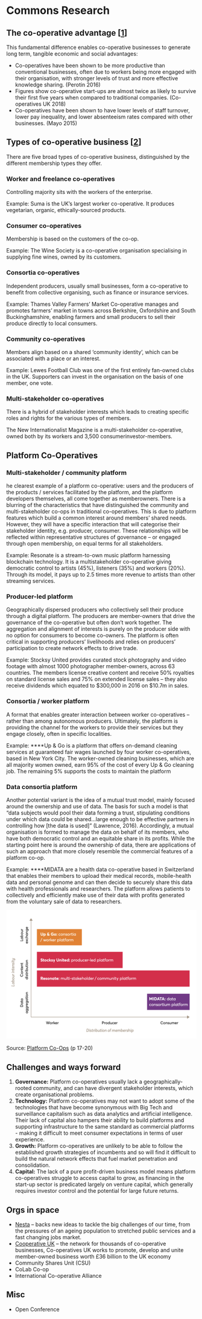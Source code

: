 # Commons Research



## The co-operative advantage \[[1](https://media.nesta.org.uk/documents/Nesta_Platform_Report_FINAL-WEB_b1qZGj7.pdf)\]

This fundamental difference enables co-operative businesses to generate long term, tangible economic and social advantages:

* Co-operatives have been shown to be more productive than conventional businesses, often due to workers being more engaged with their organisation, with stronger levels of trust and more effective knowledge sharing. \(Perotin 2016\)
* Figures show co-operative start-ups are almost twice as likely to survive their first five years when compared to traditional companies. \(Co-operatives UK 2018\)
* Co-operatives have been shown to have lower levels of staff turnover, lower pay inequality, and lower absenteeism rates compared with other businesses. \(Mayo 2015\)

## Types of co-operative business \[[2](https://media.nesta.org.uk/documents/Nesta_Platform_Report_FINAL-WEB_b1qZGj7.pdf)\]

There are five broad types of co-operative business, distinguished by the different membership types they offer.

### Worker and freelance co-operatives

Controlling majority sits with the workers of the enterprise.

Example: Suma is the UK’s largest worker co-operative. It produces vegetarian, organic, ethically-sourced products.

### Consumer co-operatives 

Membership is based on the customers of the co-op.

Example: The Wine Society is a co-operative organisation specialising in supplying fine wines, owned by its customers.

### Consortia co-operatives

Independent producers, usually small businesses, form a co-operative to benefit from collective organising, such as finance or insurance services.

Example: Thames Valley Farmers’ Market Co-operative manages and promotes farmers’ market in towns across Berkshire, Oxfordshire and South Buckinghamshire, enabling farmers and small producers to sell their produce directly to local consumers.

### **Community co-operatives**

Members align based on a shared ‘community identity’, which can be associated with a place or an interest.

Example: Lewes Football Club was one of the first entirely fan-owned clubs in the UK. Supporters can invest in the organisation on the basis of one member, one vote.

### **Multi-stakeholder co-operatives**

There is a hybrid of stakeholder interests which leads to creating specific roles and rights for the various types of members.

The New Internationalist Magazine is a multi-stakeholder co-operative, owned both by its workers and 3,500 consumerinvestor-members.

## Platform Co-Operatives

### Multi-stakeholder / community platform

he clearest example of a platform co-operative: users and the producers of the products / services facilitated by the platform, and the platform developers themselves, all come together as memberowners. There is a blurring of the characteristics that have distinguished the community and multi-stakeholder co-ops in traditional co-operatives. This is due to platform features which build a common interest around members’ shared needs. However, they will have a specific interaction that will categorise their stakeholder identity, e.g. producer, consumer. These relationships will be reflected within representative structures of governance – or engaged through open membership, on equal terms for all stakeholders.

Example: Resonate is a stream-to-own music platform harnessing blockchain technology. It is a multistakeholder co-operative giving democratic control to artists \(45%\), listeners \(35%\) and workers \(20%\). Through its model, it pays up to 2.5 times more revenue to artists than other streaming services.

### **Producer-led platform**

Geographically dispersed producers who collectively sell their produce through a digital platform. The producers are member-owners that drive the governance of the co-operative but often don’t work together. The aggregation and alignment of interests is purely on the producer side with no option for consumers to become co-owners. The platform is often critical in supporting producers’ livelihoods and relies on producers’ participation to create network effects to drive trade.

Example: Stocksy United provides curated stock photography and video footage with almost 1000 photographer member-owners, across 63 countries. The members license creative content and receive 50% royalties on standard license sales and 75% on extended license sales – they also receive dividends which equated to $300,000 in 2016 on $10.7m in sales.

### **Consortia / worker platform**

A format that enables greater interaction between worker co-operatives – rather than among autonomous producers. Ultimately, the platform is providing the channel for the workers to provide their services but they engage closely, often in specific localities.

Example: ****Up & Go is a platform that offers on-demand cleaning services at guaranteed fair wages launched by four worker co-operatives, based in New York City. The worker-owned cleaning businesses, which are all majority women owned, earn 95% of the cost of every Up & Go cleaning job. The remaining 5% supports the costs to maintain the platform

### **Data consortia platform**

Another potential variant is the idea of a mutual trust model, mainly focused around the ownership and use of data. The basis for such a model is that “data subjects would pool their data forming a trust, stipulating conditions under which data could be shared...large enough to be effective partners in controlling how \[the data is used\]” \(Lawrence, 2016\). Accordingly, a mutual organisation is formed to manage the data on behalf of its members, who have both democratic control and an equitable share in its profits. While the starting point here is around the ownership of data, there are applications of such an approach that more closely resemble the commercial features of a platform co-op.

Example: ****MIDATA are a health data co-operative based in Switzerland that enables their members to upload their medical records, mobile-health data and personal genome and can then decide to securely share this data with health professionals and researchers. The platform allows patients to collectively and efficiently make use of their data with profits generated from the voluntary sale of data to researchers.

![](../.gitbook/assets/image.png)

Source: [Platform Co-Ops](https://media.nesta.org.uk/documents/Nesta_Platform_Report_FINAL-WEB_b1qZGj7.pdf) \(p 17-20\)

## Challenges and ways forward

1. **Governance:** Platform co-operatives usually lack a geographically-rooted community, and can have divergent stakeholder interests, which create organisational problems.
2. **Technology:** Platform co-operatives may not want to adopt some of the technologies that have become synonymous with Big Tech and surveillance capitalism such as data analytics and artificial intelligence. Their lack of capital also hampers their ability to build platforms and supporting infrastructure to the same standard as commercial platforms - making it difficult to meet consumer expectations in terms of user experience.
3. **Growth:** Platform co-operatives are unlikely to be able to follow the established growth strategies of incumbents and so will find it difficult to build the natural network effects that fuel market penetration and consolidation.
4. **Capital:** The lack of a pure profit-driven business model means platform co-operatives struggle to access capital to grow, as financing in the start-up sector is predicated largely on venture capital, which generally requires investor control and the potential for large future returns.

## Orgs in space

* [Nesta](https://nesta.org.uk) – backs new ideas to tackle the big challenges of our time, from the pressures of an ageing population to stretched public services and a fast changing jobs market.
* [Cooperative UK](https://www.uk.coop/) – the network for thousands of co-operative businesses, Co-operatives UK works to promote, develop and unite member-owned business worth £36 billion to the UK economy
* Community Shares Unit \(CSU\)
* CoLab Co-op
* International Co-operative Alliance



## Misc

* Open Conference

